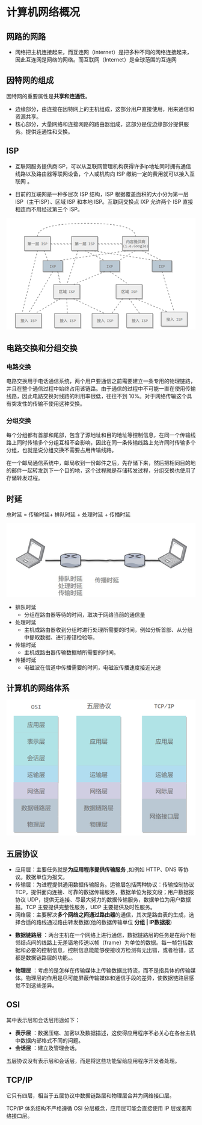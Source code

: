 # 计算机网络概况

## 网路的网路

* 网络把主机连接起来，而互连网（internet）是把多种不同的网络连接起来，因此互连网是网络的网络。而互联网（Internet）是全球范围的互连网

## 因特网的组成

因特网的重要属性是**共享和连通性**。

* 边缘部分，由连接在因特网上的主机组成，这部分用户直接使用，用来通信和资源共享。
* 核心部分，大量网络和连接网路的路由器组成，这部分是位边缘部分提供服务。提供连通性和交换。



## ISP

* 互联网服务提供商ISP，可以从互联网管理机构获得许多ip地址同时拥有通信线路以及路由器等联网设备，个人或机构向 ISP 缴纳一定的费用就可以接入互联网 	。

* 目前的互联网是一种多层次 ISP 结构，ISP 根据覆盖面积的大小分为第一层 ISP（主干ISP）、区域 ISP 和本地 ISP。互联网交换点 IXP 允许两个 ISP 直接相连而不用经过第三个 ISP。

![image-20240110131126940](images/计算机网络笔记.assets/image-20240110131126940.png)

## 电路交换和分组交换

### 电路交换

电路交换用于电话通信系统，两个用户要通信之前需要建立一条专用的物理链路，并且在整个通信过程中始终占用该链路。由于通信的过程中不可能一直在使用传输线路，因此电路交换对线路的利用率很低，往往不到 10%。对于网络传输这个具有突发性的传输不使用这种交换。

### 分组交换

每个分组都有首部和尾部，包含了源地址和目的地址等控制信息，在同一个传输线路上同时传输多个分组互相不会影响，因此在同一条传输线路上允许同时传输多个分组，也就是说分组交换不需要占用传输线路。

在一个邮局通信系统中，邮局收到一份邮件之后，先存储下来，然后把相同目的地的邮件一起转发到下一个目的地，这个过程就是存储转发过程，分组交换也使用了存储转发过程。

## 时延

总时延 = 传输时延+ 排队时延 + 处理时延 + 传播时延

![image-20240110134048567](images/计算机网络笔记.assets/image-20240110134048567.png)

* 排队时延 
  * 分组在路由器等待的时间，取决于网络当前的通信量
* 处理时延
  * 主机或路由器收到分组时进行处理所需要的时间，例如分析首部、从分组中提取数据、进行差错检验等。
* 传输时延
  * 主机或路由器传输数据帧所需要的时间。
* 传播时延
  * 电磁波在信道中传播需要的时间，电磁波传播速度接近光速



## 计算机的网络体系

![image-20240110134658954](images/计算机网络笔记.assets/image-20240110134658954.png)

## 五层协议

* 应用层：主要任务就是**为应用程序提供传输服务** ,如例如 HTTP、DNS 等协议。数据单位为报文。
* 传输层：为进程提供通用数据传输服务。运输层包括两种协议：传输控制协议 TCP，提供面向连接、可靠的数据传输服务，数据单位为报文段；用户数据报协议 UDP，提供无连接、尽最大努力的数据传输服务，数据单位为用户数据报。TCP 主要提供完整性服务，UDP 主要提供及时性服务。
* 网络层：主要解决**多个网络之间通过路由器**的通信，其次是路由表的生成，选择合适的路线通过路由转发数据(他的数据传输单位 **分组 | IP数据报**)

+ **数据链路层** ：两台主机在一个网络上进行通信，数据链路层的任务是在两个相邻结点间的线路上无差错地传送以帧（frame）为单位的数据。每一帧包括数据和必要的控制信息，控制信息能能够使接收方检测有无出错，或者检错，这都是数据链路层的功能。。

+ **物理层** ：考虑的是怎样在传输媒体上传输数据比特流，而不是指具体的传输媒体。物理层的作用是尽可能屏蔽传输媒体和通信手段的差异，使数据链路层感觉不到这些差异。



## OSI

其中表示层和会话层用途如下：

+ **表示层** ：数据压缩、加密以及数据描述，这使得应用程序不必关心在各台主机中数据内部格式不同的问题。
+ **会话层** ：建立及管理会话。

五层协议没有表示层和会话层，而是将这些功能留给应用程序开发者处理。

## TCP/IP

它只有四层，相当于五层协议中数据链路层和物理层合并为网络接口层。

TCP/IP 体系结构不严格遵循 OSI 分层概念，应用层可能会直接使用 IP 层或者网络接口层。





